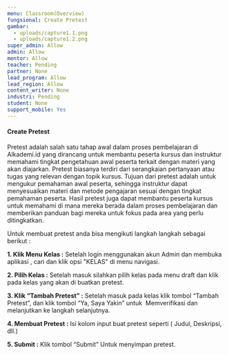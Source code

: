 ```yaml
---
menu: Classroom(Overview)
fungsional: Create Pretest
gambar:
  - uploads/capture1.1.png
  - uploads/capture1.2.png
super_admin: Allow
admin: Allow
mentor: Allow
teacher: Pending
partner: None
lead_program: Allow
lead_region: Allow
content_writer: None
industri: Pending
student: None
support_mobile: Yes
---
```

#### Create Pretest

Pretest adalah salah satu tahap awal dalam proses pembelajaran di Alkademi.id yang dirancang untuk membantu peserta kursus dan instruktur memahami tingkat pengetahuan awal peserta terkait dengan materi yang akan diajarkan. Pretest biasanya terdiri dari serangkaian pertanyaan atau tugas yang relevan dengan topik kursus. Tujuan dari pretest adalah untuk mengukur pemahaman awal peserta, sehingga instruktur dapat menyesuaikan materi dan metode pengajaran sesuai dengan tingkat pemahaman peserta. Hasil pretest juga dapat membantu peserta kursus untuk memahami di mana mereka berada dalam proses pembelajaran dan memberikan panduan bagi mereka untuk fokus pada area yang perlu ditingkatkan. 

Untuk membuat pretest anda bisa mengikuti langkah langkah sebagai berikut : 

**1.﻿ Klik Menu Kelas :** Setelah login menggunakan akun Admin dan membuka aplikasi , cari dan klik opsi "KELAS" di menu navigasi.

**2﻿. Pilih Kelas :** Setelah masuk silahkan pilih kelas pada menu draft dan klik pada kelas yang akan di buatkan pretest.

**3. Klik “Tambah Pretest” :** Setelah masuk pada kelas klik tombol “Tambah Pretest”, dan klik tombol “Ya, Saya Yakin” untuk  Memverifikasi dan melanjutkan ke langkah selanjutnya.

**4. Membuat Pretest :** Isi kolom input buat pretest seperti ( Judul, Deskripsi, dll.)

**5. Submit :** Klik tombol “Submit” Untuk menyimpan pretest.